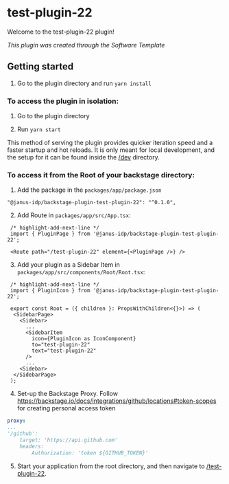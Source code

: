 # test-plugin-22

Welcome to the test-plugin-22 plugin!

_This plugin was created through the Software Template_

## Getting started

1. Go to the plugin directory and run `yarn install`


### To access the plugin in isolation:

1. Go to the plugin directory

2. Run `yarn start`

This method of serving the plugin provides quicker iteration speed and a faster startup and hot reloads.
It is only meant for local development, and the setup for it can be found inside the [/dev](./dev) directory.


### To access it from the Root of your backstage directory:


1. Add the package in the `packages/app/package.json`

  ```
  "@janus-idp/backstage-plugin-test-plugin-22": "^0.1.0",
  ```


2. Add Route in `packages/app/src/App.tsx`:

  ```tsx title="packages/app/src/App.tsx"
   /* highlight-add-next-line */
   import { PluginPage } from '@janus-idp/backstage-plugin-test-plugin-22';

   <Route path="/test-plugin-22" element={<PluginPage />} />
   ```

3. Add your plugin as a Sidebar Item in `packages/app/src/components/Root/Root.tsx`:

  ```tsx title="packages/app/src/components/Root/Root.tsx"
   /* highlight-add-next-line */
   import { PluginIcon } from '@janus-idp/backstage-plugin-test-plugin-22';

   export const Root = ({ children }: PropsWithChildren<{}>) => (
    <SidebarPage>
      <Sidebar>
        ...
        <SidebarItem
          icon={PluginIcon as IconComponent}
          to="test-plugin-22"
          text="test-plugin-22"
        />
        ...
      <Sidebar>
    </SidebarPage>
   );
  ```

4. Set-up the Backstage Proxy. Follow https://backstage.io/docs/integrations/github/locations#token-scopes for creating personal access token

  ```yaml title="app-config.yaml"
  proxy:
  ...
  '/github':
      target: 'https://api.github.com'
      headers:
          Authorization: 'token ${GITHUB_TOKEN}' 
  ```

5. Start your application from the root directory, and then navigate to [/test-plugin-22](http://localhost:3000/test-plugin-22).
